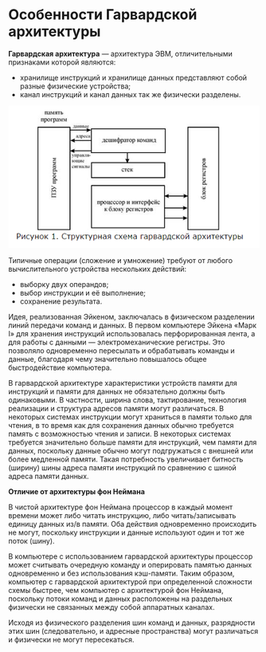 # Особенности Гарвардской архитектуры
**Гарвардская архитектура** — архитектура ЭВМ, отличительными признаками которой являются:

* хранилище инструкций и хранилище данных представляют собой разные физические устройства;
* канал инструкций и канал данных так же физически разделены.

![Схема гарвардской архитектуры](/resources/imgs/t7_1.PNG)

Типичные операции (сложение и умножение) требуют от любого вычислительного устройства нескольких действий:

* выборку двух операндов;
* выбор инструкции и её выполнение;
* сохранение результата.

Идея, реализованная Эйкеном, заключалась в физическом разделении линий передачи команд и данных. В первом компьютере Эйкена «Марк I» для хранения инструкций использовалась перфорированная лента, а для работы с данными — электромеханические регистры. Это позволяло одновременно пересылать и обрабатывать команды и данные, благодаря чему значительно повышалось общее быстродействие компьютера.

В гарвардской архитектуре характеристики устройств памяти для инструкций и памяти для данных не обязательно должны быть одинаковыми. В частности, ширина слова, тактирование, технология реализации и структура адресов памяти могут различаться. В некоторых системах инструкции могут храниться в памяти только для чтения, в то время как для сохранения данных обычно требуется память с возможностью чтения и записи. В некоторых системах требуется значительно больше памяти для инструкций, чем памяти для данных, поскольку данные обычно могут подгружаться с внешней или более медленной памяти. Такая потребность увеличивает битность (ширину) шины адреса памяти инструкций по сравнению с шиной адреса памяти данных.

**Отличие от архитектуры фон Неймана**

В чистой архитектуре фон Неймана процессор в каждый момент времени может либо читать инструкцию, либо читать/записывать единицу данных из/в памяти. Оба действия одновременно происходить не могут, поскольку инструкции и данные используют один и тот же поток (шину).

В компьютере с использованием гарвардской архитектуры процессор может считывать очередную команду и оперировать памятью данных одновременно и без использования кэш-памяти. Таким образом, компьютер с гарвардской архитектурой при определенной сложности схемы быстрее, чем компьютер с архитектурой фон Неймана, поскольку потоки команд и данных расположены на раздельных физически не связанных между собой аппаратных каналах.

Исходя из физического разделения шин команд и данных, разрядности этих шин (следовательно, и адресные пространства) могут различаться и физически не могут пересекаться.
